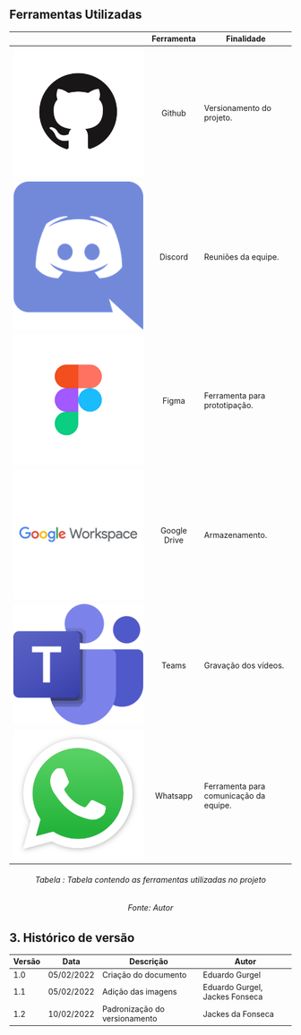 ## Ferramentas Utilizadas

||Ferramenta|Finalidade|
|:-:|:-:|-|
| ![Github](./img/github.png) | Github | Versionamento do projeto. |
| ![Discord](./img/discord.png) | Discord | Reuniões da equipe. |
| ![Figma](./img/figma.jpg)| Figma | Ferramenta para prototipação. |
| ![Google Drive](./img/google.jpg)| Google Drive | Armazenamento. |
| ![Teams](./img/teams.png) | Teams | Gravação dos vídeos. |
| ![Whatsapp](./img/whatsapp.png) | Whatsapp | Ferramenta para comunicação da equipe. |
<h6 align = "center">Tabela : Tabela contendo as ferramentas utilizadas no projeto</h6>
<h6 align = "center">Fonte: Autor</h6>

## 3. Histórico de versão

| Versão | Data       | Descrição                                           | Autor        |
| ------ | ---------- | --------------------------------------------------- | ------------ |
| 1.0    | 05/02/2022 | Criação do documento | Eduardo Gurgel |
| 1.1    | 05/02/2022 | Adição das imagens | Eduardo Gurgel, Jackes Fonseca |
| 1.2    | 10/02/2022 | Padronização do versionamento | Jackes da Fonseca |





